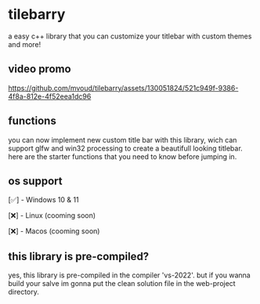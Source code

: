 # tilebarry
a easy c++ library that you can customize your titlebar with custom themes and more!

## video promo
https://github.com/mvoud/tilebarry/assets/130051824/521c949f-9386-4f8a-812e-4f52eea1dc96

## functions

you can now implement new custom title bar with this library, wich can support glfw and win32 processing
to create a beautifull looking titlebar.
here are the starter functions that you need to know before jumping in.

## os support

[✅] - Windows 10 & 11

[❌] - Linux (cooming soon)

[❌] - Macos (cooming soon)


## this library is pre-compiled?

yes, this library is pre-compiled in the compiler 'vs-2022'.
but if you wanna build your salve im gonna put the clean solution
file in the web-project directory.

